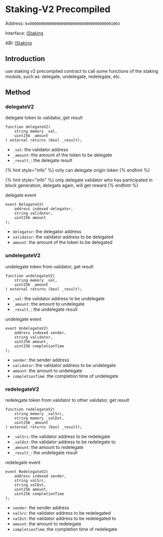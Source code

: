 # Staking-V2 Precompiled

Address: `0x0000000000000000000000000000000000001003`

Interface: [IStaking](https://github.com/FunctionX/fx-core/blob/main/solidity/contracts/staking/IStaking.sol)

ABI: [IStaking](https://github.com/FunctionX/fx-core/blob/main/contract/IStaking.go#L32)

## Introduction

use staking v2 precompiled contract to call some functions of the staking module, such as: delegate, undelegate, redelegate, etc.

## Method

### delegateV2

delegate token to validator, get result

```solidity
function delegateV2(
    string memory _val,
    uint256 _amount
) external returns (bool _result);
```

* `_val`: the validator address
* `_amount`: the amount of the token to be delegate
* `_result_`: the delegate result

{% hint style="info" %}
only can delegate origin token
{% endhint %}

{% hint style="info" %}
only delegate validator who has participated in block generation, delegate again, will get reward
{% endhint %}

delegate event

```solidity
event DelegateV2(
    address indexed delegator,
    string validator,
    uint256 amount
);
```

* `delegator`: the delegator address
* `validator`: the validator address to be delegated
* `amount`: the amount of the token to be delegated

### undelegateV2

undelegate token from validator, get result

```solidity
function undelegateV2(
    string memory _val,
    uint256 _amount
) external returns (bool _result);
```

* `_val`: the validator address to be undelegate
* `_amount`: the amount to undelegate
* `_result_`: the undelegate result

undelegate event

```solidity
event UndelegateV2(
    address indexed sender,
    string validator,
    uint256 amount,
    uint256 completionTime
);
```

* `sender`: the sender address
* `validator`: the validator address to be undelegate
* `amount`: the amount to undelegate
* `completionTime`: the completion time of undelegate

### redelegateV2

redelegate token from validator to other validator, get result

```solidity
function redelegateV2(
    string memory _valSrc,
    string memory _valDst,
    uint256 _amount
) external returns (bool _result);
```

* `_valSrc`: the validator address to be redelegate
* `_valDst`: the validator address to be redelegate to
* `_amount`: the amount to redelegate
* `_result_`: the undelegate result

redelegate event

```solidity
event RedelegateV2(
    address indexed sender,
    string valSrc,
    string valDst,
    uint256 amount,
    uint256 completionTime
);
```

* `sender`: the sender address
* `valSrc`: the validator address to be redelegated
* `valDst`: the validator address to be redelegated to
* `amount`: the amount to redelegate
* `completionTime`: the completion time of redelegate
